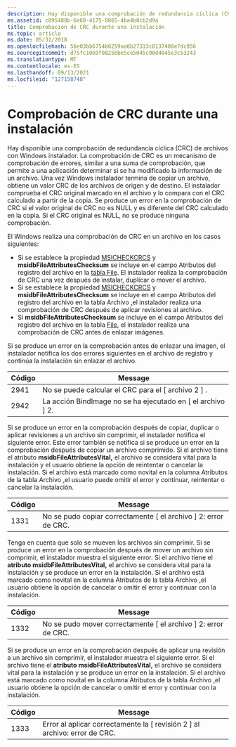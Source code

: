 ```yaml
---
description: Hay disponible una comprobación de redundancia cíclica (CRC) de archivos con Windows instalador.
ms.assetid: c895488b-6e60-4175-8865-4ba4b0cb2d9a
title: Comprobación de CRC durante una instalación
ms.topic: article
ms.date: 05/31/2018
ms.openlocfilehash: 56e03bb6754b0259aa8b27333c8137408e7dc956
ms.sourcegitcommit: d75fc10b9f0825bbe5ce5045c90d4045e3c53243
ms.translationtype: MT
ms.contentlocale: es-ES
ms.lasthandoff: 09/13/2021
ms.locfileid: "127158748"
---
```

# <a name="crc-checking-during-an-installation"></a>Comprobación de CRC durante una instalación

Hay disponible una comprobación de redundancia cíclica (CRC) de archivos con Windows instalador. La comprobación de CRC es un mecanismo de comprobación de errores, similar a una suma de comprobación, que permite a una aplicación determinar si se ha modificado la información de un archivo. Una vez Windows instalador termina de copiar un archivo, obtiene un valor CRC de los archivos de origen y de destino. El instalador comprueba el CRC original marcado en el archivo y lo compara con el CRC calculado a partir de la copia. Se produce un error en la comprobación de CRC si el valor original de CRC no es NULL y es diferente del CRC calculado en la copia. Si el CRC original es NULL, no se produce ninguna comprobación.

El Windows realiza una comprobación de CRC en un archivo en los casos siguientes:

-   Si se establece la propiedad [MSICHECKCRCS](msicheckcrcs.md) y **msidbFileAttributesChecksum** se incluye en el campo Atributos del registro del archivo en la [tabla File](file-table.md). El instalador realiza la comprobación de CRC una vez después de instalar, duplicar o mover el archivo.
-   Si se establece la propiedad [MSICHECKCRCS](msicheckcrcs.md) y **msidbFileAttributesChecksum** se incluye en el campo Atributos del registro del archivo en la tabla Archivo [,](file-table.md)el instalador realiza una comprobación de CRC después de aplicar revisiones al archivo.
-   Si **msidbFileAttributesChecksum** se incluye en el campo Atributos del registro del archivo en la tabla [File](file-table.md), el instalador realiza una comprobación de CRC antes de enlazar imágenes.

Si se produce un error en la comprobación antes de enlazar una imagen, el instalador notifica los dos errores siguientes en el archivo de registro y continúa la instalación sin enlazar el archivo.



| Código | Message                                               |
|------|-------------------------------------------------------|
| 2941 | No se puede calcular el CRC para el \[ archivo 2 \] .             |
| 2942 | La acción BindImage no se ha ejecutado en \[ el archivo \] 2. |



 

Si se produce un error en la comprobación después de copiar, duplicar o aplicar revisiones a un archivo sin comprimir, el instalador notifica el siguiente error. Este error también se notifica si se produce un error en la comprobación después de copiar un archivo comprimido. Si el archivo tiene el atributo **msidbFileAttributesVital,** el archivo se considera vital para la instalación y el usuario obtiene la opción de reintentar o cancelar la instalación. Si el archivo está marcado como novital en la columna Atributos de la tabla Archivo [,](file-table.md)el usuario puede omitir el error y continuar, reintentar o cancelar la instalación.



| Código | Message                                         |
|------|-------------------------------------------------|
| 1331 | No se pudo copiar correctamente \[ el archivo \] 2: error de CRC. |



 

Tenga en cuenta que solo se mueven los archivos sin comprimir. Si se produce un error en la comprobación después de mover un archivo sin comprimir, el instalador muestra el siguiente error. Si el archivo tiene el **atributo msidbFileAttributesVital,** el archivo se considera vital para la instalación y se produce un error en la instalación. Si el archivo está marcado como novital en la columna Atributos de la tabla Archivo [,](file-table.md)el usuario obtiene la opción de cancelar o omitir el error y continuar con la instalación.



| Código | Message                                         |
|------|-------------------------------------------------|
| 1332 | No se pudo mover correctamente \[ el archivo \] 2: error de CRC. |



 

Si se produce un error en la comprobación después de aplicar una revisión a un archivo sin comprimir, el instalador muestra el siguiente error. Si el archivo tiene el **atributo msidbFileAttributesVital,** el archivo se considera vital para la instalación y se produce un error en la instalación. Si el archivo está marcado como novital en la columna Atributos de la tabla Archivo [,](file-table.md)el usuario obtiene la opción de cancelar o omitir el error y continuar con la instalación.



| Código | Message                                          |
|------|--------------------------------------------------|
| 1333 | Error al aplicar correctamente la \[ revisión 2 \] al archivo: error de CRC. |



 

 

 



